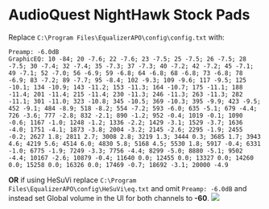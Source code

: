 # AudioQuest NightHawk Stock Pads
Replace `C:\Program Files\EqualizerAPO\config\config.txt` with:
```
Preamp: -6.0dB
GraphicEQ: 10 -84; 20 -7.6; 22 -7.6; 23 -7.5; 25 -7.5; 26 -7.5; 28 -7.5; 30 -7.4; 32 -7.4; 35 -7.3; 37 -7.3; 40 -7.2; 42 -7.2; 45 -7.1; 49 -7.1; 52 -7.0; 56 -6.9; 59 -6.8; 64 -6.8; 68 -6.8; 73 -6.8; 78 -6.9; 83 -7.2; 89 -7.7; 95 -8.4; 102 -9.3; 109 -9.6; 117 -9.5; 125 -10.1; 134 -10.9; 143 -11.2; 153 -11.3; 164 -10.7; 175 -11.1; 188 -11.4; 201 -11.4; 215 -11.4; 230 -11.3; 246 -11.3; 263 -11.3; 282 -11.1; 301 -11.0; 323 -10.8; 345 -10.5; 369 -10.3; 395 -9.9; 423 -9.5; 452 -9.1; 484 -8.9; 518 -8.2; 554 -7.2; 593 -6.0; 635 -5.1; 679 -4.4; 726 -3.6; 777 -2.8; 832 -2.1; 890 -1.2; 952 -0.4; 1019 -0.1; 1090 -0.6; 1167 -1.0; 1248 -1.2; 1336 -2.2; 1429 -3.1; 1529 -3.7; 1636 -4.0; 1751 -4.1; 1873 -3.8; 2004 -3.2; 2145 -2.6; 2295 -1.9; 2455 -0.2; 2627 1.8; 2811 2.7; 3008 2.8; 3219 1.3; 3444 0.3; 3685 1.7; 3943 4.6; 4219 5.6; 4514 6.0; 4830 5.8; 5168 4.5; 5530 1.8; 5917 -0.4; 6331 -1.0; 6775 -1.9; 7249 -3.3; 7756 -4.4; 8299 -5.0; 8880 -5.1; 9502 -4.4; 10167 -2.6; 10879 -0.4; 11640 0.0; 12455 0.0; 13327 0.0; 14260 0.0; 15258 0.0; 16326 0.0; 17469 -0.7; 18692 -3.1; 20000 -4.9
```
**OR** if using HeSuVi replace `C:\Program Files\EqualizerAPO\config\HeSuVi\eq.txt` and omit `Preamp: -6.0dB` and instead set Global volume in the UI for both channels to **-60**.
![](https://raw.githubusercontent.com/jaakkopasanen/AutoEq/master/results/Innerfidelity%202017/innerfidelity/onear/AudioQuest%20NightHawk%20Stock%20Pads/AudioQuest%20NightHawk%20Stock%20Pads.png)